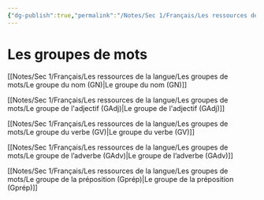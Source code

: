 ```yaml
---
{"dg-publish":true,"permalink":"/Notes/Sec 1/Français/Les ressources de la langue/Les groupes de mots/"}
---
```


# Les groupes de mots

[[Notes/Sec 1/Français/Les ressources de la langue/Les groupes de mots/Le groupe du nom (GN)\|Le groupe du nom (GN)]]

[[Notes/Sec 1/Français/Les ressources de la langue/Les groupes de mots/Le groupe de l'adjectif (GAdj)\|Le groupe de l'adjectif (GAdj)]]

[[Notes/Sec 1/Français/Les ressources de la langue/Les groupes de mots/Le groupe du verbe (GV)\|Le groupe du verbe (GV)]]

[[Notes/Sec 1/Français/Les ressources de la langue/Les groupes de mots/Le groupe de l’adverbe (GAdv)\|Le groupe de l’adverbe (GAdv)]]

[[Notes/Sec 1/Français/Les ressources de la langue/Les groupes de mots/Le groupe de la préposition (Gprép)\|Le groupe de la préposition (Gprép)]]